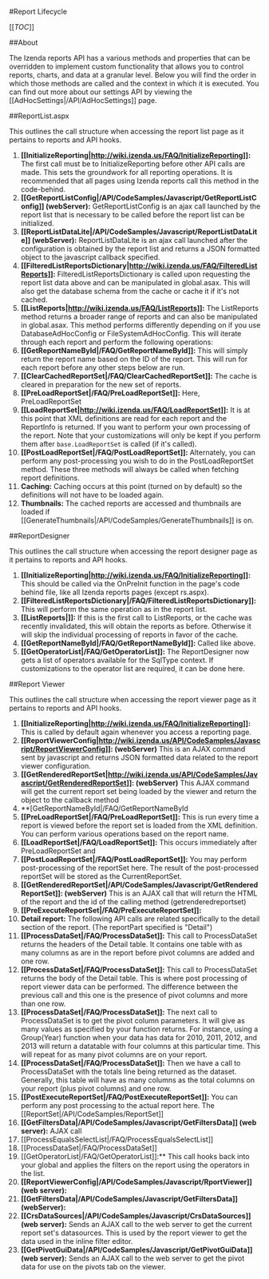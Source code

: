 #Report Lifecycle

[[_TOC_]]

##About

The Izenda reports API has a various methods and properties that can be overridden to implement custom functionality that allows you to control reports, charts, and data at a granular level. Below you will find the order in which those methods are called and the context in which it is executed. You can find out more about our settings API by viewing the [[AdHocSettings|/API/AdHocSettings]] page.

##ReportList.aspx

This outlines the call structure when accessing the report list page as it pertains to reports and API hooks.

1. **[[InitializeReporting|http://wiki.izenda.us/FAQ/InitializeReporting]]:** The first call must be to InitializeReporting before other API calls are made. This sets the groundwork for all reporting operations. It is recommended that all pages using Izenda reports call this method in the code-behind.
2. **[[GetReportListConfig|/API/CodeSamples/Javascript/GetReportListConfig]] (webServer):** GetReportListConfig is an ajax call launched by the report list that is necessary to be called before the report list can be initialized.
3. **[[ReportListDataLite|/API/CodeSamples/Javascript/ReportListDataLite]] (webServer):** ReportListDataLite is an ajax call launched after the configuration is obtained by the report list and returns a JSON formatted object to the javascript callback specified.
4. **[[FilteredListReportsDictionary|http://wiki.izenda.us/FAQ/FilteredListReports]]:** FilteredListReportsDictionary is called upon requesting the report list data above and can be manipulated in global.asax. This will also get the database schema from the cache or cache it if it's not cached.
5. **[[ListReports|http://wiki.izenda.us/FAQ/ListReports]]:** The ListReports method returns a broader range of reports and can also be manipulated in global.asax. This method performs differently depending on if you use DatabaseAdHocConfig or FileSystemAdHocConfig. This will iterate through each report and perform the following operations:
  1. **[[GetReportNameById|/FAQ/GetReportNameById]]:** This will simply return the report name based on the ID of the report. This will run for each report before any other steps below are run.
  2. **[[ClearCachedReportSet|/FAQ/ClearCachedReportSet]]:** The cache is cleared in preparation for the new set of reports.
  3. **[[PreLoadReportSet|/FAQ/PreLoadReportSet]]:** Here, PreLoadReportSet 
  4. **[[LoadReportSet|http://wiki.izenda.us/FAQ/LoadReportSet]]:** It is at this point that XML definitions are read for each report and the ReportInfo is returned. If you want to perform your own processing of the report. Note that your customizations will only be kept if you perform them after ``base.LoadReportSet`` is called (if it's called).
  5. **[[PostLoadReportSet|/FAQ/PostLoadReportSet]]:** Alternately, you can perform any post-processing you wish to do in the PostLoadReportSet method. These three methods will always be called when fetching report definitions.
  6. **Caching:** Caching occurs at this point (turned on by default) so the definitions will not have to be loaded again.
  7. **Thumbnails:** The cached reports are accessed and thumbnails are loaded if [[GenerateThumbnails|/API/CodeSamples/GenerateThumbnails]] is on.

##ReportDesigner

This outlines the call structure when accessing the report designer page as it pertains to reports and API hooks.

1. **[[InitializeReporting|http://wiki.izenda.us/FAQ/InitializeReporting]]:** This should be called via the OnPreInit function in the page's code behind file, like all Izenda reports pages (except rs.aspx).
2. **[[FilteredListReportsDictionary|/FAQ/FilteredListReportsDictionary]]:** This will perform the same operation as in the report list.
3. **[[ListReports|]]:** If this is the first call to ListReports, or the cache was recently invalidated, this will obtain the reports as before. Otherwise it will skip the individual processing of reports in favor of the cache.
4. **[[GetReportNameById|/FAQ/GetReportNameById]]:** Called like above.
5. **[[GetOperatorList|/FAQ/GetOperatorList]]:** The ReportDesigner now gets a list of operators available for the SqlType context. If customizations to the operator list are required, it can be done here.

##Report Viewer

This outlines the call structure when accessing the report viewer page as it pertains to reports and API hooks.

1. **[[InitializeReporting|http://wiki.izenda.us/FAQ/InitializeReporting]]:** This is called by default again whenever you access a reporting page.
2. **[[ReportViewerConfig|http://wiki.izenda.us/API/CodeSamples/Javascript/ReportViewerConfig]]: (webServer)** This is an AJAX command sent by javascript and returns JSON formatted data related to the report viewer configuration.
3. **[[GetRenderedReportSet|http://wiki.izenda.us/API/CodeSamples/Javascript/GetRenderedReportSet]]: (webServer)** This AJAX command will get the current report set being loaded by the viewer and return the object to the callback method
  1. **[GetReportNameById|/FAQ/GetReportNameById
4. **[[PreLoadReportSet|/FAQ/PreLoadReportSet]]:** This is run every time a report is viewed before the report set is loaded from the XML definition. You can perform various operations based on the report name.
5. **[[LoadReportSet|/FAQ/LoadReportSet]]:** This occurs immediately after PreLoadReportSet and 
6. **[[PostLoadReportSet|/FAQ/PostLoadReportSet]]:** You may perform post-processing of the reportSet here. The result of the post-processed reportSet will be stored as the CurrentReportSet.
7. **[[GetRenderedReportSet|/API/CodeSamples/Javascript/GetRenderedReportSet]]: (webServer)** This is an AJAX call that will return the HTML of the report and the id of the calling method (getrenderedreportset)
8. **[[PreExecuteReportSet|/FAQ/PreExecuteReportSet]]:**
  1. **Detail report:** The following API calls are related specifically to the detail section of the report. (The reportPart specified is "Detail")
  2. **[[ProcessDataSet|/FAQ/ProcessDataSet]]:** This call to ProcessDataSet returns the headers of the Detail table. It contains one table with as many columns as are in the report before pivot columns are added and one row.
  3. **[[ProcessDataSet|/FAQ/ProcessDataSet]]:** This call to ProcessDataSet returns the body of the Detail table. This is where post processing of report viewer data can be performed. The difference between the previous call and this one is the presence of pivot columns and more than one row.
  4. **[[ProcessDataSet|/FAQ/ProcessDataSet]]:** The next call to ProcessDataSet is to get the pivot column parameters. It will give as many values as specified by your function returns. For instance, using a Group(Year) function when your data has data for 2010, 2011, 2012, and 2013 will return a datatable with four columns at this particular time. This will repeat for as many pivot columns are on your report.
  5. **[[ProcessDataSet|/FAQ/ProcessDataSet]]:** Then we have a call to ProcessDataSet with the totals line being returned as the dataset. Generally, this table will have as many columns as the total columns on your report (plus pivot columns) and one row.
  6. **[[PostExecuteReportSet|/FAQ/PostExecuteReportSet]]:** You can perform any post processing to the actual report here. The [[ReportSet|/API/CodeSamples/ReportSet]]
9. **[[GetFiltersData|/API/CodeSamples/Javascript/GetFiltersData]] (web server):** AJAX call 
  1. [[ProcessEqualsSelectList|/FAQ/ProcessEqualsSelectList]]
  2. [[ProcessDataSet|/FAQ/ProcessDataSet]]
  3. [[GetOperatorList|/FAQ/GetOperatorList]]:** This call hooks back into your global and applies the filters on the report using the operators in the list. 
11. **[[ReportViewerConfig|/API/CodeSamples/Javascript/RportViewer]] (web server):**
12. **[[GetFiltersData|/API/CodeSamples/Javascript/GetFiltersData]] (webServer):** 
13. **[[CrsDataSources|/API/CodeSamples/Javascript/CrsDataSources]] (web server):** Sends an AJAX call to the web server to get the current report set's datasources. This is used by the report viewer to get the data used in the inline filter editor.
14. **[[GetPivotGuiData|/API/CodeSamples/Javascript/GetPivotGuiData]] (web server):** Sends an AJAX call to the web server to get the pivot data for use on the pivots tab on the viewer.
